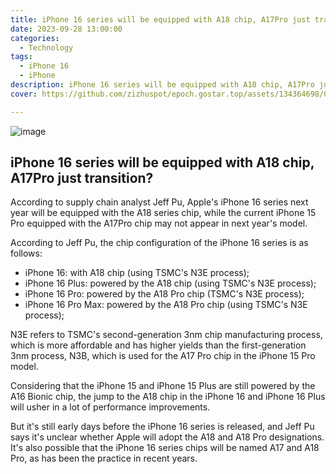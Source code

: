 ```yaml
---
title: iPhone 16 series will be equipped with A18 chip, A17Pro just transition?
date: 2023-09-28 13:00:00
categories:
  - Technology
tags:
  - iPhone 16
  - iPhone
description: iPhone 16 series will be equipped with A18 chip, A17Pro just transition?
cover: https://github.com/zizhuspot/epoch.gostar.top/assets/134364698/000b9837-ee95-4b35-a7cf-f80b96a2c76b

---
```

![image](https://github.com/zizhuspot/epoch.gostar.top/assets/134364698/84055023-3df1-4bff-9c07-3eaeca2d2036)

## iPhone 16 series will be equipped with A18 chip, A17Pro just transition?

According to supply chain analyst Jeff Pu, Apple's iPhone 16 series next year will be equipped with the A18 series chip, while the current iPhone 15 Pro equipped with the A17Pro chip may not appear in next year's model.

According to Jeff Pu, the chip configuration of the iPhone 16 series is as follows:
- iPhone 16: with A18 chip (using TSMC's N3E process);
- iPhone 16 Plus: powered by the A18 chip (using TSMC's N3E process);
- iPhone 16 Pro: powered by the A18 Pro chip (TSMC's N3E process);
- iPhone 16 Pro Max: powered by the A18 Pro chip (using TSMC's N3E process);

N3E refers to TSMC's second-generation 3nm chip manufacturing process, which is more affordable and has higher yields than the first-generation 3nm process, N3B, which is used for the A17 Pro chip in the iPhone 15 Pro model.

Considering that the iPhone 15 and iPhone 15 Plus are still powered by the A16 Bionic chip, the jump to the A18 chip in the iPhone 16 and iPhone 16 Plus will usher in a lot of performance improvements.

But it's still early days before the iPhone 16 series is released, and Jeff Pu says it's unclear whether Apple will adopt the A18 and A18 Pro designations. It's also possible that the iPhone 16 series chips will be named A17 and A18 Pro, as has been the practice in recent years.
